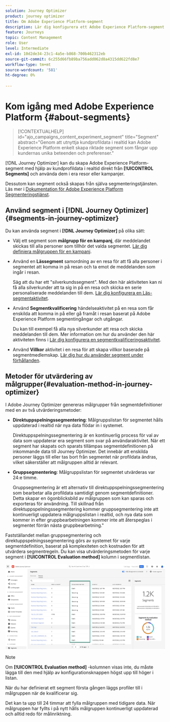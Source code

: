 ```yaml
---
solution: Journey Optimizer
product: journey optimizer
title: Om Adobe Experience Platform-segment
description: Lär dig konfigurera ett Adobe Experience Platform-segment
feature: Journeys
topic: Content Management
role: User
level: Intermediate
exl-id: 10d2de34-23c1-4a5e-b868-700b462312eb
source-git-commit: 6c255d66fb89ba756add062d8a4315dd622fd8e7
workflow-type: tm+mt
source-wordcount: '581'
ht-degree: 0%

---
```


# Kom igång med Adobe Experience Platform {#about-segments}

>[!CONTEXTUALHELP]
>id="ajo_campaigns_content_experiment_segment"
>title="Segment"
>abstract="Genom att utnyttja kundprofildata i realtid kan Adobe Experience Platform enkelt skapa riktade segment som fångar upp kundernas unika beteenden och preferenser."

[!DNL Journey Optimizer]  kan du skapa Adobe Experience Platform-segment med hjälp av kundprofildata i realtid direkt från **[!UICONTROL Segments]** och använda dem i era resor eller kampanjer.

Dessutom kan segment också skapas från själva segmenteringstjänsten. Läs mer i [Dokumentation för Adobe Experience Platform Segmenteringstjänst](https://experienceleague.adobe.com/docs/experience-platform/segmentation/home.html).

## Använd segment i [!DNL Journey Optimizer] {#segments-in-journey-optimizer}

Du kan använda segment i **[!DNL Journey Optimizer]** på olika sätt:

* Välj ett segment som **målgrupp för en kampanj**, där meddelandet skickas till alla personer som tillhör det valda segmentet. [Lär dig definiera målgruppen för en kampanj](../campaigns/create-campaign.md#define-the-audience-audience).

* Använd en **Lässegment** samordning av en resa för att få alla personer i segmentet att komma in på resan och ta emot de meddelanden som ingår i resan.

   Säg att du har ett &quot;silverkundssegment&quot;. Med den här aktiviteten kan ni få alla silverkunder att ta sig in på en resa och skicka en serie personaliserade meddelanden till dem. [Lär dig konfigurera en Läs-segmentaktivitet](../building-journeys/read-segment.md#configuring-segment-trigger-activity).

* Använd **Segmentkvalificering** händelseaktivitet på en resa som får enskilda att komma in på eller gå framåt i resan baserat på Adobe Experience Platform segmentingångar och utgångar.

   Du kan till exempel få alla nya silverkunder att resa och skicka meddelanden till dem. Mer information om hur du använder den här aktiviteten finns i [Lär dig konfigurera en segmentkvalificeringsaktivitet](../building-journeys/segment-qualification-events.md).

* Använd **Villkor** aktivitet i en resa för att skapa villkor baserade på segmentmedlemskap. [Lär dig hur du använder segment under förhållanden](../building-journeys/condition-activity.md#using-a-segment).

## Metoder för utvärdering av målgrupper{#evaluation-method-in-journey-optimizer}

I Adobe Journey Optimizer genereras målgrupper från segmentdefinitioner med en av två utvärderingsmetoder:

* **Direktuppspelningssegmentering**: Målgruppslistan för segmentet hålls uppdaterad i realtid när nya data flödar in i systemet.

   Direktuppspelningssegmentering är en kontinuerlig process för val av data som uppdaterar era segment som svar på användaraktivitet. När ett segment har skapats och sparats tillämpas segmentdefinitionen på inkommande data till Journey Optimizer. Det innebär att enskilda personer läggs till eller tas bort från segmentet när profildata ändras, vilket säkerställer att målgruppen alltid är relevant.

* **Gruppsegmentering**: Målgruppslistan för segmentet utvärderas var 24:e timme.

   Gruppsegmentering är ett alternativ till direktuppspelningssegmentering som bearbetar alla profildata samtidigt genom segmentdefinitioner. Detta skapar en ögonblicksbild av målgruppen som kan sparas och exporteras för användning. Till skillnad från direktuppspelningssegmentering kommer gruppsegmentering inte att kontinuerligt uppdatera målgruppslistan i realtid, och nya data som kommer in efter gruppbearbetningen kommer inte att återspeglas i segmentet förrän nästa gruppbearbetning.&quot;

Fastställandet mellan gruppsegmentering och direktuppspelningssegmentering görs av systemet för varje segmentdefinition, baserat på komplexiteten och kostnaden för att utvärdera segmentregeln. Du kan visa utvärderingsmetoden för varje segment i **[!UICONTROL Evaluation method]** kolumn i segmentlistan.

![](assets/evaluation-method.png)

>[!NOTE]
>
>Om **[!UICONTROL Evaluation method]** -kolumnen visas inte, du måste lägga till den med hjälp av konfigurationsknappen högst upp till höger i listan.

När du har definierat ett segment första gången läggs profiler till i målgruppen när de kvalificerar sig.

Det kan ta upp till 24 timmar att fylla målgruppen med tidigare data. När målgruppen har fyllts i på nytt hålls målgruppen kontinuerligt uppdaterad och alltid redo för målinriktning.
